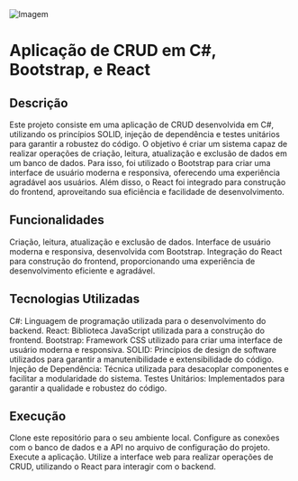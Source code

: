  <img src="foto.jpg" alt="Imagem">
<h1>Aplicação de CRUD em C#, Bootstrap, e React</h1>
<h2>Descrição</h2>
Este projeto consiste em uma aplicação de CRUD desenvolvida em C#, utilizando os princípios SOLID, injeção de dependência e testes unitários para garantir a robustez do código. O objetivo é criar um sistema capaz de realizar operações de criação, leitura, atualização e exclusão de dados em um banco de dados. Para isso, foi utilizado o Bootstrap para criar uma interface de usuário moderna e responsiva, oferecendo uma experiência agradável aos usuários. Além disso, o React foi integrado para construção do frontend, aproveitando sua eficiência e facilidade de desenvolvimento.
<h2>Funcionalidades</h2>
Criação, leitura, atualização e exclusão de dados.
Interface de usuário moderna e responsiva, desenvolvida com Bootstrap.
Integração do React para construção do frontend, proporcionando uma experiência de desenvolvimento eficiente e agradável.
<h2>Tecnologias Utilizadas</h2>
C#: Linguagem de programação utilizada para o desenvolvimento do backend.
React: Biblioteca JavaScript utilizada para a construção do frontend.
Bootstrap: Framework CSS utilizado para criar uma interface de usuário moderna e responsiva.
SOLID: Princípios de design de software utilizados para garantir a manutenibilidade e extensibilidade do código.
Injeção de Dependência: Técnica utilizada para desacoplar componentes e facilitar a modularidade do sistema.
Testes Unitários: Implementados para garantir a qualidade e robustez do código.
<h2>Execução</h2>
Clone este repositório para o seu ambiente local.
Configure as conexões com o banco de dados e a API no arquivo de configuração do projeto.
Execute a aplicação.
Utilize a interface web para realizar operações de CRUD, utilizando o React para interagir com o backend.
